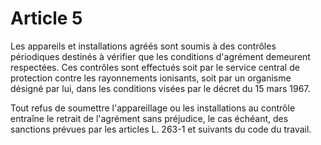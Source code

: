 # Article 5

Les appareils et installations agréés sont soumis à des contrôles périodiques destinés à vérifier que les conditions d'agrément demeurent respectées. Ces contrôles sont effectués soit par le service central de protection contre les rayonnements ionisants, soit par un organisme désigné par lui, dans les conditions visées par le décret du 15 mars 1967.

Tout refus de soumettre l'appareillage ou les installations au contrôle entraîne le retrait de l'agrément sans préjudice, le cas échéant, des sanctions prévues par les articles L. 263-1 et suivants du code du travail.
